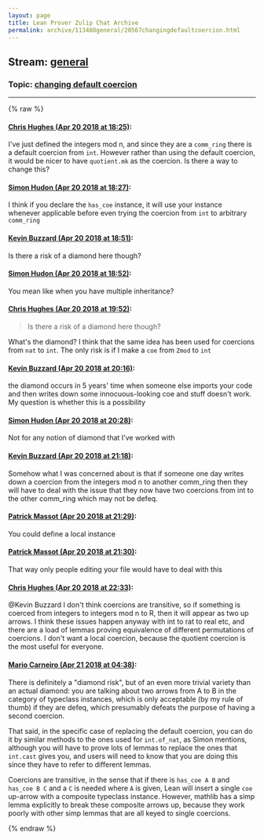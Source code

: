 ```yaml
---
layout: page
title: Lean Prover Zulip Chat Archive 
permalink: archive/113488general/20567changingdefaultcoercion.html
---
```


## Stream: [general](index.html)
### Topic: [changing default coercion](20567changingdefaultcoercion.html)

---


{% raw %}
#### [ Chris Hughes (Apr 20 2018 at 18:25)](https://leanprover.zulipchat.com/#narrow/stream/113488-general/topic/changing%20default%20coercion/near/125456190):
<p>I've just defined the integers mod n, and since they are a <code>comm_ring</code> there is a default coercion from <code>int</code>. However rather than using the default coercion, it would be nicer to have <code>quotient.mk</code> as the coercion. Is there a way to change this?</p>

#### [ Simon Hudon (Apr 20 2018 at 18:27)](https://leanprover.zulipchat.com/#narrow/stream/113488-general/topic/changing%20default%20coercion/near/125456275):
<p>I think if you declare the <code>has_coe</code> instance, it will use your instance whenever applicable before even trying the coercion from <code>int</code> to arbitrary <code>comm_ring</code></p>

#### [ Kevin Buzzard (Apr 20 2018 at 18:51)](https://leanprover.zulipchat.com/#narrow/stream/113488-general/topic/changing%20default%20coercion/near/125457130):
<p>Is there a risk of a diamond here though?</p>

#### [ Simon Hudon (Apr 20 2018 at 18:52)](https://leanprover.zulipchat.com/#narrow/stream/113488-general/topic/changing%20default%20coercion/near/125457174):
<p>You mean like when you have multiple inheritance?</p>

#### [ Chris Hughes (Apr 20 2018 at 19:52)](https://leanprover.zulipchat.com/#narrow/stream/113488-general/topic/changing%20default%20coercion/near/125459795):
<blockquote>
<p>Is there a risk of a diamond here though?</p>
</blockquote>
<p>What's the diamond? I think that the same idea has been used for coercions from <code>nat</code> to <code>int</code>. The only risk is if I make a <code>coe</code> from <code>Zmod</code> to <code>int</code></p>

#### [ Kevin Buzzard (Apr 20 2018 at 20:16)](https://leanprover.zulipchat.com/#narrow/stream/113488-general/topic/changing%20default%20coercion/near/125460970):
<p>the diamond occurs in 5 years' time when someone else imports your code and then writes down some innocuous-looking coe and stuff doesn't work. My question is whether this is a possibility</p>

#### [ Simon Hudon (Apr 20 2018 at 20:28)](https://leanprover.zulipchat.com/#narrow/stream/113488-general/topic/changing%20default%20coercion/near/125461446):
<p>Not for any notion of diamond that I've worked with</p>

#### [ Kevin Buzzard (Apr 20 2018 at 21:18)](https://leanprover.zulipchat.com/#narrow/stream/113488-general/topic/changing%20default%20coercion/near/125463614):
<p>Somehow what I was concerned about is that if someone one day writes down a coercion from the integers mod n to another comm_ring then they will have to deal with the issue that they now have two coercions from int to the other comm_ring which may not be defeq.</p>

#### [ Patrick Massot (Apr 20 2018 at 21:29)](https://leanprover.zulipchat.com/#narrow/stream/113488-general/topic/changing%20default%20coercion/near/125463925):
<p>You could define a local instance</p>

#### [ Patrick Massot (Apr 20 2018 at 21:30)](https://leanprover.zulipchat.com/#narrow/stream/113488-general/topic/changing%20default%20coercion/near/125463970):
<p>That way only people editing your file would have to deal with this</p>

#### [ Chris Hughes (Apr 20 2018 at 22:33)](https://leanprover.zulipchat.com/#narrow/stream/113488-general/topic/changing%20default%20coercion/near/125466482):
<p><span class="user-mention" data-user-id="110038">@Kevin Buzzard</span> I don't think coercions are transitive, so if something is coerced from integers to integers mod n to R, then it will appear as two up arrows. I think these issues happen anyway with int to rat to real etc, and there are a load of lemmas proving equivalence of different permutations of coercions. I don't want a local coercion, because the quotient coercion is the most useful for everyone.</p>

#### [ Mario Carneiro (Apr 21 2018 at 04:38)](https://leanprover.zulipchat.com/#narrow/stream/113488-general/topic/changing%20default%20coercion/near/125477762):
<p>There is definitely a "diamond risk", but of an even more trivial variety than an actual diamond: you are talking about two arrows from A to B in the category of typeclass instances, which is only acceptable (by my rule of thumb) if they are defeq, which presumably defeats the purpose of having a second coercion.</p>
<p>That said, in the specific case of replacing the default coercion, you can do it by similar methods to the ones used for <code>int.of_nat</code>, as Simon mentions, although you will have to prove lots of lemmas to replace the ones that <code>int.cast</code> gives you, and users will need to know that you are doing this since they have to refer to different lemmas.</p>
<p>Coercions are transitive, in the sense that if there is <code>has_coe A B</code> and <code>has_coe B C</code> and a <code>C</code> is needed where <code>A</code> is given, Lean will insert a single <code>coe</code> up-arrow with a composite typeclass instance. However, mathlib has a simp lemma explicitly to break these composite arrows up, because they work poorly with other simp lemmas that are all keyed to single coercions.</p>


{% endraw %}
